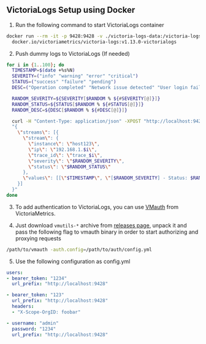## VictoriaLogs Setup using Docker

1. Run the following command to start VictoriaLogs container

```bash
docker run --rm -it -p 9428:9428 -v ./victoria-logs-data:/victoria-logs-data \
  docker.io/victoriametrics/victoria-logs:v1.13.0-victorialogs
```

2. Push dummy logs to VictoriaLogs (If needed)

```bash
for i in {1..100}; do
  TIMESTAMP=$(date +%s%N)
  SEVERITY=("info" "warning" "error" "critical")
  STATUS=("success" "failure" "pending")
  DESC=("Operation completed" "Network issue detected" "User login failed" "Service restarted")

  RANDOM_SEVERITY=${SEVERITY[$RANDOM % ${#SEVERITY[@]}]}
  RANDOM_STATUS=${STATUS[$RANDOM % ${#STATUS[@]}]}
  RANDOM_DESC=${DESC[$RANDOM % ${#DESC[@]}]}

  curl -H "Content-Type: application/json" -XPOST "http://localhost:9428/insert/loki/api/v1/push?_stream_fields=instance" --data-raw \
  "{
    \"streams\": [{
      \"stream\": {
        \"instance\": \"host123\",
        \"ip\": \"192.168.1.$i\",
        \"trace_id\": \"trace_$i\",
        \"severity\": \"$RANDOM_SEVERITY\",
        \"status\": \"$RANDOM_STATUS\"
      },
      \"values\": [[\"$TIMESTAMP\", \"[$RANDOM_SEVERITY] - Status: $RANDOM_STATUS - $RANDOM_DESC\"]]
    }]
  }"
done
```

3. To add authentication to VictoriaLogs, you can use [VMauth](https://docs.victoriametrics.com/vmauth/) from VictoriaMetrics.

4. Just download `vmutils-*` archive from [releases page](https://github.com/VictoriaMetrics/VictoriaMetrics/releases/latest), unpack it and pass the following flag to vmauth binary in order to start authorizing and proxying requests

```bash
/path/to/vmauth -auth.config=/path/to/auth/config.yml
```

5. Use the following configuration as config.yml

```yaml
users:
- bearer_token: "1234"
  url_prefix: "http://localhost:9428"

- bearer_token: "123"
  url_prefix: "http://localhost:9428"
  headers:
  - "X-Scope-OrgID: foobar"

- username: "admin"
  password: "1234"
  url_prefix: "http://localhost:9428"
```
